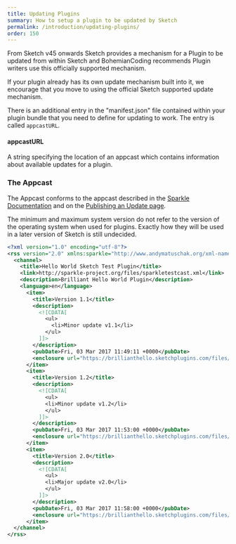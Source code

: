 ```yaml
---
title: Updating Plugins
summary: How to setup a plugin to be updated by Sketch
permalink: /introduction/updating-plugins/
order: 150
---
```


From Sketch v45 onwards Sketch provides a mechanism for a Plugin to be updated from within Sketch and BohemianCoding recommends Plugin writers use this officially supported mechanism.

If your plugin already has its own update mechanism built into it, we encourage that you move to using the official Sketch supported update mechanism.

There is an additional entry in the "manifest.json" file contained within your plugin bundle that you need to define for updating to work. The entry is called `appcastURL`.

#### appcastURL

A string specifying the location of an appcast which contains information about available updates for a plugin.

### The Appcast

The Appcast conforms to the appcast described in the [Sparkle Documentation](https://sparkle-project.org/documentation/) and on the [Publishing an Update page](https://sparkle-project.org/documentation/publishing/#publishing-an-update).

The minimum and maximum system version do not refer to the version of the operating system when used for plugins. Exactly how they will be used in a later version of Sketch is still undecided.

```xml
<?xml version="1.0" encoding="utf-8"?>
<rss version="2.0" xmlns:sparkle="http://www.andymatuschak.org/xml-namespaces/sparkle"  xmlns:dc="http://purl.org/dc/elements/1.1/">
  <channel>
    <title>Hello World Sketch Test Plugin</title>
    <link>http://sparkle-project.org/files/sparkletestcast.xml</link>
    <description>Brilliant Hello World Plugin</description>
    <language>en</language>
      <item>
        <title>Version 1.1</title>
        <description>
          <![CDATA[
            <ul>
              <li>Minor update v1.1</li>
            </ul>
          ]]>
        </description>
        <pubDate>Fri, 03 Mar 2017 11:49:11 +0000</pubDate>
        <enclosure url="https://brillianthello.sketchplugins.com/files/HelloWorldSketchPluginTestv11.zip" sparkle:version="1.1" length="107758" type="application/octet-stream" />
      </item>
      <item>
        <title>Version 1.2</title>
        <description>
          <![CDATA[
            <ul>
            <li>Minor update v1.2</li>
            </ul>
          ]]>
        </description>
        <pubDate>Fri, 03 Mar 2017 11:53:00 +0000</pubDate>
        <enclosure url="https://brillianthello.sketchplugins.com/files/HelloWorldSketchPluginTestv12.zip" sparkle:version="1.2" length="107821" type="application/octet-stream" />
      </item>
      <item>
        <title>Version 2.0</title>
        <description>
          <![CDATA[
            <ul>
            <li>Major update v2.0</li>
            </ul>
          ]]>
        </description>
        <pubDate>Fri, 03 Mar 2017 11:58:00 +0000</pubDate>
        <enclosure url="https://brillianthello.sketchplugins.com/files/HelloWorldSketchPluginTestv20.zip" sparkle:version="2.0" length="111042" type="application/octet-stream" />
      </item>
  </channel>
</rss>
```